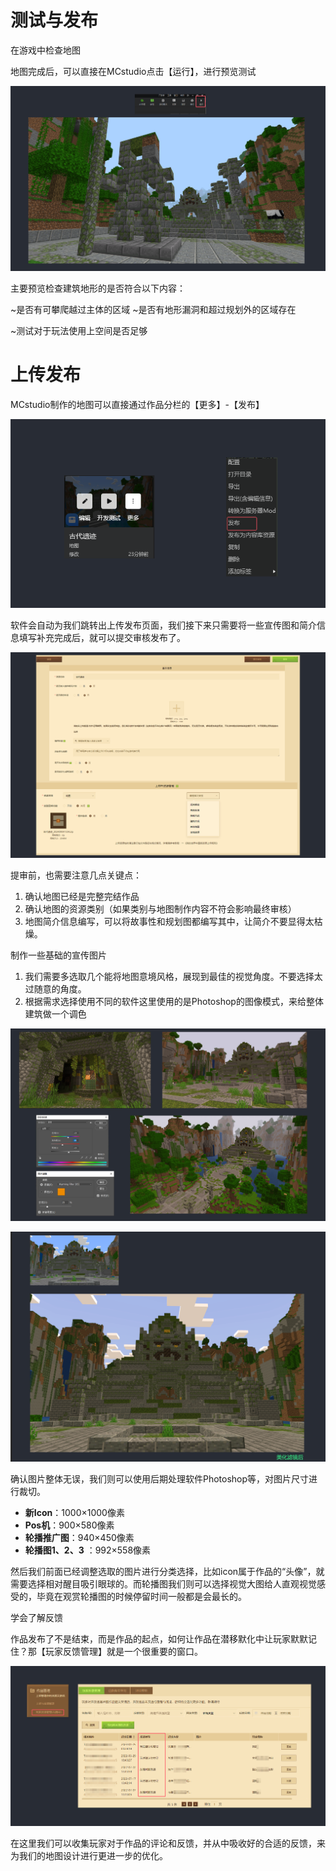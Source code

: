 # 测试与发布

在游戏中检查地图

地图完成后，可以直接在MCstudio点击【运行】，进行预览测试

![](./media/8465b20d7f09ecc67b28cab259fecf47.png)

主要预览检查建筑地形的是否符合以下内容：

\~是否有可攀爬越过主体的区域
\~是否有地形漏洞和超过规划外的区域存在

\~测试对于玩法使用上空间是否足够

# 上传发布

MCstudio制作的地图可以直接通过作品分栏的【更多】-【发布】

![](./media/26a61d4780c285d1c91944872ec75194.png)

软件会自动为我们跳转出上传发布页面，我们接下来只需要将一些宣传图和简介信息填写补充完成后，就可以提交审核发布了。

![](./media/ea1a84126267868c6b377a58dc79ab0e.png)

提审前，也需要注意几点关键点：

1. 确认地图已经是完整完结作品
2. 确认地图的资源类别（如果类别与地图制作内容不符会影响最终审核）
3. 地图简介信息编写，可以将故事性和规划图都编写其中，让简介不要显得太枯燥。

制作一些基础的宣传图片

1. 我们需要多选取几个能将地图意境风格，展现到最佳的视觉角度。不要选择太过随意的角度。
2. 根据需求选择使用不同的软件这里使用的是Photoshop的图像模式，来给整体建筑做一个调色

![](./media/12518e165e08a83666f8d18430faa91d.png)

![](./media/6eb9a1321cc18cbe92a58e025a8c3bc6.png)

确认图片整体无误，我们则可以使用后期处理软件Photoshop等，对图片尺寸进行裁切。

- **新Icon**：1000×1000像素
- **Pos机**：900×580像素
- **轮播推广图**：940×450像素
- **轮播图1、2、3** ：992×558像素

然后我们前面已经调整选取的图片进行分类选择，比如icon属于作品的“头像”，就需要选择相对醒目吸引眼球的。而轮播图我们则可以选择视觉大图给人直观视觉感受的，毕竟在观赏轮播图的时候停留时间一般都是会最长的。

学会了解反馈

作品发布了不是结束，而是作品的起点，如何让作品在潜移默化中让玩家默默记住？那【玩家反馈管理】就是一个很重要的窗口。

![](./media/826755b40a8b37e2c11761cadfacb9e3.png)

在这里我们可以收集玩家对于作品的评论和反馈，并从中吸收好的合适的反馈，来为我们的地图设计进行更进一步的优化。
